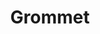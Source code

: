 ---
title: Grommet
version: v 2.01.8964
description: An open source UI development and design tool
image: /img/monster.png
frontpage: true
priority: 7
---